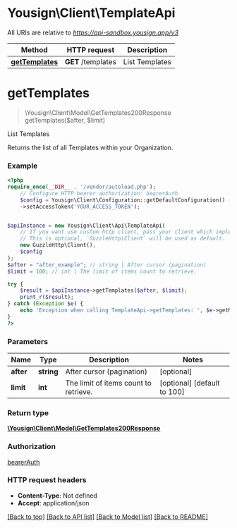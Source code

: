# Yousign\Client\TemplateApi

All URIs are relative to *https://api-sandbox.yousign.app/v3*

Method | HTTP request | Description
------------- | ------------- | -------------
[**getTemplates**](TemplateApi.md#gettemplates) | **GET** /templates | List Templates

# **getTemplates**
> \Yousign\Client\Model\GetTemplates200Response getTemplates($after, $limit)

List Templates

Returns the list of all Templates within your Organization.

### Example
```php
<?php
require_once(__DIR__ . '/vendor/autoload.php');
    // Configure HTTP bearer authorization: bearerAuth
    $config = Yousign\Client\Configuration::getDefaultConfiguration()
    ->setAccessToken('YOUR_ACCESS_TOKEN');


$apiInstance = new Yousign\Client\Api\TemplateApi(
    // If you want use custom http client, pass your client which implements `GuzzleHttp\ClientInterface`.
    // This is optional, `GuzzleHttp\Client` will be used as default.
    new GuzzleHttp\Client(),
    $config
);
$after = "after_example"; // string | After cursor (pagination)
$limit = 100; // int | The limit of items count to retrieve.

try {
    $result = $apiInstance->getTemplates($after, $limit);
    print_r($result);
} catch (Exception $e) {
    echo 'Exception when calling TemplateApi->getTemplates: ', $e->getMessage(), PHP_EOL;
}
?>
```

### Parameters

Name | Type | Description  | Notes
------------- | ------------- | ------------- | -------------
 **after** | **string**| After cursor (pagination) | [optional]
 **limit** | **int**| The limit of items count to retrieve. | [optional] [default to 100]

### Return type

[**\Yousign\Client\Model\GetTemplates200Response**](../Model/GetTemplates200Response.md)

### Authorization

[bearerAuth](../../README.md#bearerAuth)

### HTTP request headers

 - **Content-Type**: Not defined
 - **Accept**: application/json

[[Back to top]](#) [[Back to API list]](../../README.md#documentation-for-api-endpoints) [[Back to Model list]](../../README.md#documentation-for-models) [[Back to README]](../../README.md)
